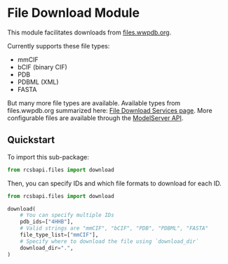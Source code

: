 #  File Download Module

This module facilitates downloads from [files.wwpdb.org](https://files.wwpdb.org/).

Currently supports these file types:
- mmCIF
- bCIF (binary CIF)
- PDB
- PDBML (XML)
- FASTA

But many more file types are available. Available types from files.wwpdb.org summarized here: [File Download Services page](https://www.rcsb.org/docs/programmatic-access/file-download-services#pdb-entry-files).
More configurable files are available through the [ModelServer API](https://models.rcsb.org/#/General/ligand-post).

## Quickstart
To import this sub-package:
```python
from rcsbapi.files import download
```

Then, you can specify IDs and which file formats to download for each ID.
```python
from rcsbapi.files import download

download(
    # You can specify multiple IDs
    pdb_ids=["4HHB"],
    # Valid strings are "mmCIF", "bCIF", "PDB", "PDBML", "FASTA"
    file_type_list=["mmCIF"],
    # Specify where to download the file using `download_dir`
    download_dir=".",
)
```
